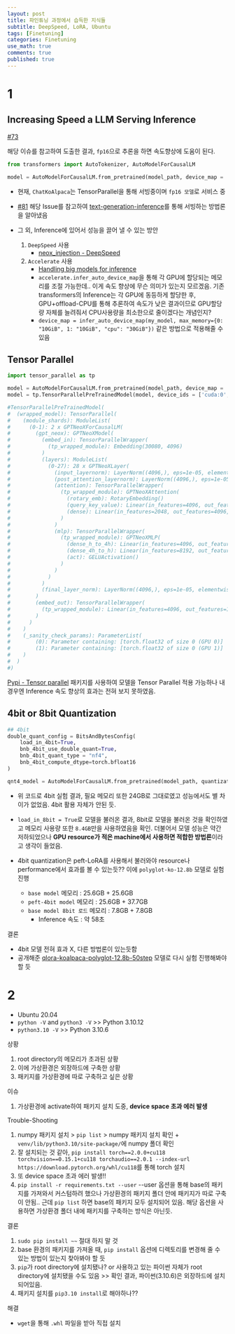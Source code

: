 ```yaml
---
layout: post
title: 파인튜닝 과정에서 습득한 지식들
subtitle: DeepSpeed, LoRA, Ubuntu 
tags: [Finetuning]
categories: Finetuning
use_math: true
comments: true
published: true
---
```



# 1

## Increasing Speed a LLM Serving Inference

[#73](https://github.com/Beomi/KoAlpaca/issues/73) 

해당 이슈를 참고하여 도출한 결과, `fp16`으로 추론을 하면 속도향상에 도움이 된다.

```python
from transformers import AutoTokenizer, AutoModelForCausalLM

model = AutoModelForCausalLM.from_pretrained(model_path, device_map = 'auto', torch_dtype = torch.float16)
```

- 현재, `ChatKoAlpaca`는 TensorParallel을 통해 서빙중이며 `fp16 모델`로 서비스 중
- [#81](https://github.com/Beomi/KoAlpaca/issues/81) 해당 Issue를 참고하여 [text-generation-inference](https://github.com/huggingface/text-generation-inference)를 통해 서빙하는 방법론을 알아냈음


- 그 외, Inference에 있어서 성능을 끌어 낼 수 있는 방안
   1. `DeepSpeed` 사용
      - [neox_injection - DeepSpeed](https://sooftware.io/neox_injection/)
   2. `Accelerate` 사용
      - [Handling big models for inference](https://huggingface.co/docs/accelerate/usage_guides/big_modeling)
      - `accelerate.infer_auto_device_map`을 통해 각 GPU에 할당되는 메모리를 조절 가능한데.. 이게 속도 향상에 무슨 의미가 있는지 모르겠음. 기존 transformers의 Inference는 각 GPU에 동등하게 할당한 후, GPU+offload-CPU를 통해 추론하여 속도가 낮은 결과이므로 GPU할당량 자체를 늘려줘서 CPU사용량을 최소한으로 줄이겠다는 개념인지?
      - `device_map = infer_auto_device_map(my_model, max_memory={0: "10GiB", 1: "10GiB", "cpu": "30GiB"})` 같은 방법으로 적용해줄 수 있음


## Tensor Parallel 

```python
import tensor_parallel as tp

model = AutoModelForCausalLM.from_pretrained(model_path, device_map = 'auto')
model = tp.TensorParallelPreTrainedModel(model, device_ids = ['cuda:0', 'cuda:1'])

#TensorParallelPreTrainedModel(
#  (wrapped_model): TensorParallel(
#    (module_shards): ModuleList(
#      (0-1): 2 x GPTNeoXForCausalLM(
#        (gpt_neox): GPTNeoXModel(
#          (embed_in): TensorParallelWrapper(
#            (tp_wrapped_module): Embedding(30080, 4096)
#          )
#          (layers): ModuleList(
#            (0-27): 28 x GPTNeoXLayer(
#              (input_layernorm): LayerNorm((4096,), eps=1e-05, elementwise_affine=True)
#              (post_attention_layernorm): LayerNorm((4096,), eps=1e-05, elementwise_affine=True)
#              (attention): TensorParallelWrapper(
#                (tp_wrapped_module): GPTNeoXAttention(
#                  (rotary_emb): RotaryEmbedding()
#                  (query_key_value): Linear(in_features=4096, out_features=6144, bias=True)
#                  (dense): Linear(in_features=2048, out_features=4096, bias=True)
#                )
#              )
#              (mlp): TensorParallelWrapper(
#                (tp_wrapped_module): GPTNeoXMLP(
#                  (dense_h_to_4h): Linear(in_features=4096, out_features=8192, bias=True)
#                  (dense_4h_to_h): Linear(in_features=8192, out_features=4096, bias=True)
#                  (act): GELUActivation()
#                )
#              )
#            )
#          )
#          (final_layer_norm): LayerNorm((4096,), eps=1e-05, elementwise_affine=True)
#        )
#        (embed_out): TensorParallelWrapper(
#          (tp_wrapped_module): Linear(in_features=4096, out_features=15040, bias=False)
#        )
#      )
#    )
#    (_sanity_check_params): ParameterList(
#        (0): Parameter containing: [torch.float32 of size 0 (GPU 0)]
#        (1): Parameter containing: [torch.float32 of size 0 (GPU 1)]
#    )
#  )
#)
```

[Pypi - Tensor parallel](https://pypi.org/project/tensor-parallel/) 패키지를 사용하여 모델을 Tensor Parallel 적용 가능하나 내 경우엔 Inference 속도 향상의 효과는 전혀 보지 못하였음.


## 4bit or 8bit Quantization

```python
## 4bit
double_quant_config = BitsAndBytesConfig(
    load_in_4bit=True,
    bnb_4bit_use_double_quant=True,
    bnb_4bit_quant_type = "nf4",
    bnb_4bit_compute_dtype=torch.bfloat16
)

qnt4_model = AutoModelForCausalLM.from_pretrained(model_path, quantization_config = double_quant_config)
```

- 위 코드로 4bit 실험 결과, 필요 메모리 또한 24GB로 그대로였고 성능에서도 별 차이가 없었음. 4bit 활용 자체가 안된 듯.

- `load_in_8bit = True`로 모델을 불러온 결과, 8bit로 모델을 불러온 것을 확인하였고 메모리 사용량 또한 `8.4GB`만을 사용하였음을 확인. 더불어서 모델 성능은 약간 저하되었으나 **GPU resource가 적은 machine에서 사용하면 적합한 방법론**이라고 생각이 들었음.

- 4bit quantization은 peft-LoRA를 사용해서 불러와야 resource나 performance에서 효과를 볼 수 있는듯?? 이에 `polyglot-ko-12.8b` 모델로 실험 진행

  - `base model` 메모리 : 25.6GB + 25.6GB
  - `peft-4bit model` 메모리 : 25.6GB + 37.7GB
  - `base model 8bit 로드` 메모리 : 7.8GB + 7.8GB
    - Inference 속도 : 약 58초

결론
   - 4bit 모델 전혀 효과 X, 다른 방법론이 있는듯함
   - 공개해준 [qlora-koalpaca-polyglot-12.8b-50step](https://huggingface.co/beomi/qlora-koalpaca-polyglot-12.8b-50step) 모델로 다시 실험 진행해봐야할 듯


# 2

- Ubuntu 20.04
- `python -V` and `python3 -V` >> Python 3.10.12
- `python3.10 -V` >> Python 3.10.6

상황
   1. root directory의 메모리가 초과된 상황
   2. 이에 가상환경은 외장하드에 구축한 상황
   3. 패키지를 가상환경에 따로 구축하고 싶은 상황

이슈
   1. 가상환경에 activate하여 패키지 설치 도중, **device space 초과 에러 발생**

Trouble-Shooting
   1. numpy 패키지 설치 > `pip list` > numpy 패키지 설치 확인 + `venv/lib/python3.10/site-package/`에 numpy 폴더 확인
   2. 잘 설치되는 것 같아, `pip install torch==2.0.0+cu118 torchvision==0.15.1+cu118 torchaudio==2.0.1 --index-url https://download.pytorch.org/whl/cu118`를 통해 torch 설치 
   3. 또 device space 초과 에러 발생!!
   4. `pip install -r requirements.txt --user` --user 옵션을 통해 base의 패키지를 가져와서 커스텀하려 했으나 가상환경의 패키지 폴더 안에 패키지가 따로 구축이 안됨.. 근데 `pip list` 하면 base의 패키지 모두 설치되어 있음. 해당 옵션을 사용하면 가상환경 폴더 내에 패키지를 구축하는 방식은 아닌듯.

결론 
   1. `sudo pip install ~~` 절대 하지 말 것
   2. base 환경의 패키지를 가져올 때, `pip install` 옵션에 디렉토리를 변경해 줄 수 있는 방법이 있는지 찾아봐야 할 듯
   3. `pip`가 root directory에 설치됐나? or 사용하고 있는 파이썬 자체가 root directory에 설치됐을 수도 있음 >> 확인 결과, 파이썬(3.10.6)은 외장하드에 설치되어있음. 
   4. 패키지 설치를 `pip3.10 install`로 해야하나??

해결
   - `wget`을 통해 `.whl` 파일을 받아 직접 설치